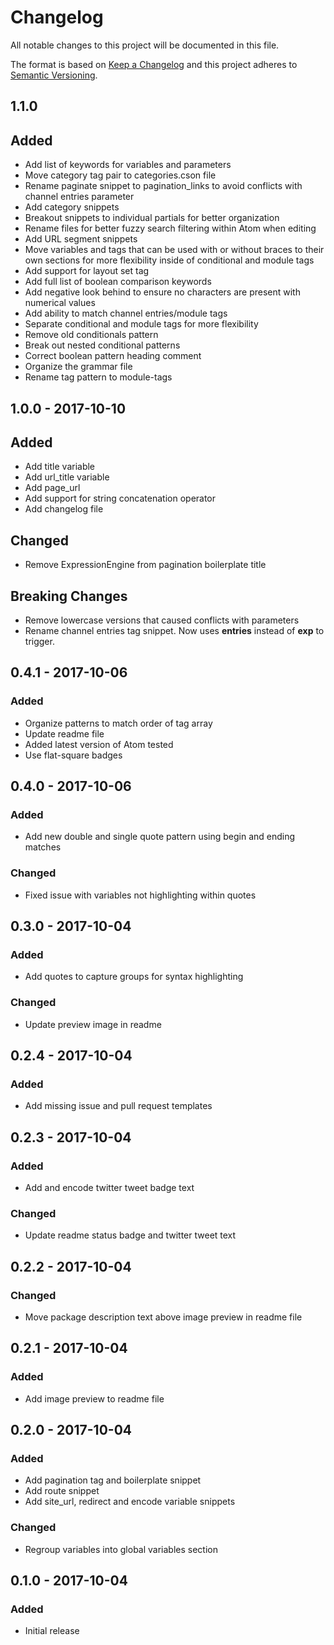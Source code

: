 # Changelog
All notable changes to this project will be documented in this file.

The format is based on [Keep a Changelog](http://keepachangelog.com/en/1.0.0/)
and this project adheres to [Semantic Versioning](http://semver.org/spec/v2.0.0.html).

## 1.1.0
## Added
- Add list of keywords for variables and parameters
- Move category tag pair to categories.cson file
- Rename paginate snippet to pagination_links to avoid conflicts with channel entries parameter
- Add category snippets
- Breakout snippets to individual partials for better organization
- Rename files for better fuzzy search filtering within Atom when editing
- Add URL segment snippets
- Move variables and tags that can be used with or without braces to their own sections for more flexibility inside of conditional and module tags
- Add support for layout set tag
- Add full list of boolean comparison keywords
- Add negative look behind to ensure no characters are present with numerical values
- Add ability to match channel entries/module tags
- Separate conditional and module tags for more flexibility
- Remove old conditionals pattern
- Break out nested conditional patterns
- Correct boolean pattern heading comment
- Organize the grammar file
- Rename tag pattern to module-tags

## 1.0.0 - 2017-10-10
## Added
- Add title variable
- Add url_title variable
- Add page_url
- Add support for string concatenation operator
- Add changelog file

## Changed
- Remove ExpressionEngine from pagination boilerplate title

## Breaking Changes
- Remove lowercase versions that caused conflicts with parameters
- Rename channel entries tag snippet. Now uses **entries** instead of **exp** to trigger.


## 0.4.1 - 2017-10-06
### Added
- Organize patterns to match order of tag array
- Update readme file
- Added latest version of Atom tested
- Use flat-square badges

## 0.4.0 - 2017-10-06
### Added
- Add new double and single quote pattern using begin and ending matches
### Changed
- Fixed issue with variables not highlighting within quotes

## 0.3.0 - 2017-10-04
### Added
- Add quotes to capture groups for syntax highlighting
### Changed
- Update preview image in readme

## 0.2.4 - 2017-10-04
### Added
- Add missing issue and pull request templates

## 0.2.3 - 2017-10-04
### Added
- Add and encode twitter tweet badge text
### Changed
- Update readme status badge and twitter tweet text

## 0.2.2 - 2017-10-04
### Changed
- Move package description text above image preview in readme file

## 0.2.1 - 2017-10-04
### Added
- Add image preview to readme file

## 0.2.0 - 2017-10-04
### Added
- Add pagination tag and boilerplate snippet
- Add route snippet
- Add site_url, redirect and encode variable snippets
### Changed
- Regroup variables into global variables section

## 0.1.0 - 2017-10-04
### Added
- Initial release
